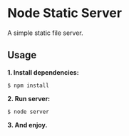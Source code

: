 # Node Static Server

A simple static file server.

## Usage

**1. Install dependencies:**

    $ npm install

**2. Run server:**

    $ node server

**3. And enjoy.**
